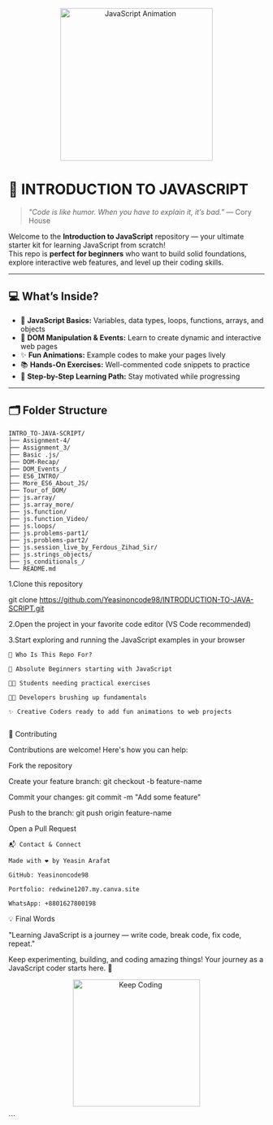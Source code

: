 <p align="center">
  <img src="https://media0.giphy.com/media/v1.Y2lkPTc5MGI3NjExMHYzcmY3cjJ5anh4cTVqMjR6ZDRmYjQ3bDlybGdhcDFvdGFkNW5yZCZlcD12MV9pbnRlcm5hbF9naWZfYnlfaWQmY3Q9Zw/DX1cytoIQvnmgqBlQ3/giphy.gif" alt="JavaScript Animation" width="300"/>
</p>


# 🚀 INTRODUCTION TO JAVASCRIPT

> *"Code is like humor. When you have to explain it, it’s bad."* — Cory House

Welcome to the **Introduction to JavaScript** repository — your ultimate starter kit for learning JavaScript from scratch!  
This repo is **perfect for beginners** who want to build solid foundations, explore interactive web features, and level up their coding skills.

---

## 💻 What’s Inside?

- 🧩 **JavaScript Basics:** Variables, data types, loops, functions, arrays, and objects  
- 🎯 **DOM Manipulation & Events:** Learn to create dynamic and interactive web pages  
- ✨ **Fun Animations:** Example codes to make your pages lively  
- 📚 **Hands-On Exercises:** Well-commented code snippets to practice  
- 🚦 **Step-by-Step Learning Path:** Stay motivated while progressing

---

## 🗂️ Folder Structure

```plaintext
INTRO_TO-JAVA-SCRIPT/
├── Assignment-4/
├── Assignment_3/
├── Basic .js/
├── DOM-Recap/
├── DOM_Events_/
├── ES6_INTRO/
├── More_ES6_About_JS/
├── Tour_of_DOM/
├── js.array/
├── js.array_more/
├── js.function/
├── js.function_Video/
├── js.loops/
├── js.problems-part1/
├── js.problems-part2/
├── js.session_live_by_Ferdous_Zihad_Sir/
├── js.strings_objects/
├── js_conditionals_/
└── README.md

```

1.Clone this repository

git clone https://github.com/Yeasinoncode98/INTRODUCTION-TO-JAVA-SCRIPT.git

2.Open the project in your favorite code editor (VS Code recommended)

3.Start exploring and running the JavaScript examples in your browser

```
🎯 Who Is This Repo For?

👶 Absolute Beginners starting with JavaScript

🧑‍🎓 Students needing practical exercises

🧑‍💻 Developers brushing up fundamentals

✨ Creative Coders ready to add fun animations to web projects


```
🤝 Contributing

Contributions are welcome! Here's how you can help:

Fork the repository

Create your feature branch: git checkout -b feature-name

Commit your changes: git commit -m "Add some feature"

Push to the branch: git push origin feature-name

Open a Pull Request


```
📬 Contact & Connect

Made with ❤️ by Yeasin Arafat

GitHub: Yeasinoncode98

Portfolio: redwine1207.my.canva.site

WhatsApp: +8801627800198

```
💡 Final Words

"Learning JavaScript is a journey —
write code, break code, fix code, repeat."

Keep experimenting, building, and coding amazing things!
Your journey as a JavaScript coder starts here. 🚀

<p align="center"> <img src="https://media.giphy.com/media/l0MYt5jPR6QX5pnqM/giphy.gif" alt="Keep Coding" width="250"/> </p> ```
